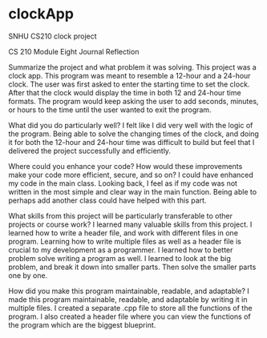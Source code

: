 # clockApp
SNHU CS210 clock project

CS 210 Module Eight Journal Reflection 

Summarize the project and what problem it was solving.
This project was a clock app. This program was meant to resemble a 12-hour and a 24-hour clock. 
The user was first asked to enter the starting time to set the clock. After that the clock would 
display the time in both 12 and 24-hour time formats. The program would keep asking the 
user to add seconds, minutes, or hours to the time until the user wanted to exit the program. 

What did you do particularly well?
I felt like I did very well with the logic of the program. Being able to solve the changing times of 
the clock, and doing it for both the 12-hour and 24-hour time was difficult to build but feel that I 
delivered the project successfully and efficiently. 

Where could you enhance your code? How would these improvements make your code more efficient, secure, and so on?
I could have enhanced my code in the main class. Looking back, I feel as if my code was not written in 
the most simple and clear way in the main function. Being able to perhaps add another class could have 
helped with this part. 

What skills from this project will be particularly transferable to other projects or course work?
I learned many valuable skills from this project. I learned how to write a header file, and work with different files 
in one program. Learning how to write multiple files as well as a header file is crucial to my development as a programmer. 
I learned how to better problem solve writing a program as well. I learned to look at the big problem, and break it 
down into smaller parts. Then solve the smaller parts one by one. 

How did you make this program maintainable, readable, and adaptable?
I made this program maintainable, readable, and adaptable by writing it in multiple files. I created a separate 
.cpp file to store all the functions of the program. I also created a header file where you can view the functions 
of the program which are the biggest blueprint. 
